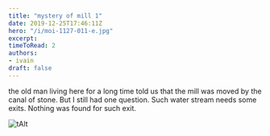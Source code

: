 ```yaml
---
title: "mystery of mill 1"
date: 2019-12-25T17:46:11Z
hero: "/i/moi-1127-011-e.jpg"
excerpt: 
timeToRead: 2
authors:
- ivain
draft: false
---
```


the old man living here for a long time told us that the mill was moved by the canal of stone.
But I still had one question. 
Such water stream needs some exits.
Nothing was found for such exit.

![tAlt](/i/moi-1127-011.jpg) 
